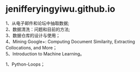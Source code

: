 # jenifferyingyiwu.github.io
<title>
从电子邮件和论坛中抽取数据
</title>
<p>
1、从电子邮件和论坛中抽取数据;<br/>
2、数据清洗：问题和目前的方法;<br/>
3、数据仓库的设计与使用；<br/>
4、Mining Google+: Computing Document Similarity, Extracting Collocations, and More；<br/>
5、Introduction to Machine Learning。<br/>
</p>
<title>
Problems encountered in the work:
</title>
<p>
1、Python-Loops；
</p>
